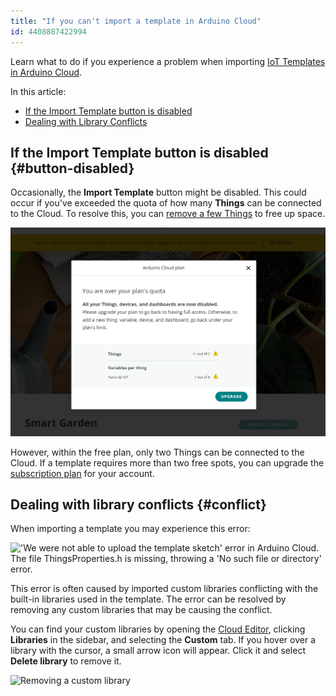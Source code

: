 ```yaml
---
title: "If you can't import a template in Arduino Cloud"
id: 4408887422994
---
```


Learn what to do if you experience a problem when importing [IoT Templates in Arduino Cloud](https://app.arduino.cc/templates).

In this article:

* [If the Import Template button is disabled](#button-disabled)
* [Dealing with Library Conflicts](#conflict)

## If the Import Template button is disabled {#button-disabled}

Occasionally, the **Import Template** button might be disabled. This could occur if you've exceeded the quota of how many **Things** can be connected to the Cloud. To resolve this, you can [remove a few Things](https://support.arduino.cc/hc/en-us/articles/13369510226204-How-to-delete-Things-in-Arduino-Cloud) to free up space.

![Dialog explaining that the user is over their plan's quota](img/over_quota.png)

However, within the free plan, only two Things can be connected to the Cloud. If a template requires more than two free spots, you can upgrade the [subscription plan](https://cloud.arduino.cc/plans/) for your account.

## Dealing with library conflicts {#conflict}

When importing a template you may experience this error:

!['We were not able to upload the template sketch' error in Arduino Cloud. The file ThingsProperties.h is missing, throwing a 'No such file or directory' error.](img/IoT_Cloud_Template_Import_Error.PNG)

This error is often caused by imported custom libraries conflicting with the built-in libraries used in the template. The error can be resolved by removing any custom libraries that may be causing the conflict.

You can find your custom libraries by opening the [Cloud Editor](https://support.arduino.cc/hc/en-us/articles/13809101080732-Open-the-Cloud-Editor), clicking **Libraries** in the sidebar, and selecting the **Custom** tab. If you hover over a library with the cursor, a small arrow icon will appear. Click it and select **Delete library** to remove it.

![Removing a custom library](img/web-editor-custom-library-removal.png)
